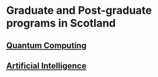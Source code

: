 # Graduate and Post-graduate programs in Scotland

## [Quantum Computing](quantum-computing.md)
## [Artificial Intelligence](artificial-intelligence.md)
